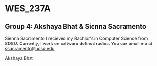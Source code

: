 # WES_237A

## Group 4: Akshaya Bhat & Sienna Sacramento

Sienna Sacramento
I recieved my Bachlor's in Computer Science from SDSU. Currently, I work on software defined radios. You can email me at ssacramento@ucsd.edu

Akshaya Bhat
